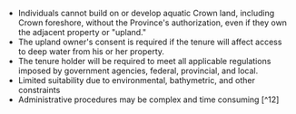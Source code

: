 - Individuals cannot build on or develop aquatic Crown land, including Crown foreshore, without the Province's authorization, even if they own the adjacent property or "upland."
- The upland owner's consent is required if the tenure will affect access to deep water from his or her property.
- The tenure holder will be required to meet all applicable regulations imposed by government agencies, federal, provincial, and local.
- Limited suitability due to environmental, bathymetric, and other constraints
- Administrative procedures may be complex and time consuming [^12]
